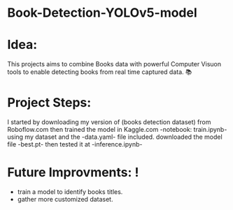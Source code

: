 # Book-Detection-YOLOv5-model
# Idea:
This projects aims to combine Books data with powerful Computer Visuon tools to enable detecting books from real time captured data. 📚

# Project Steps:
I started by downloading my version of (books detection dataset) from Roboflow.com
then trained the model in Kaggle.com -notebook: train.ipynb- using my dataset and the -data.yaml- file included.
downloaded the model file -best.pt- then tested it at -inference.ipynb-

# Future Improvments: !
* train a model to identify books titles.
* gather more customized dataset.
  

